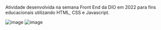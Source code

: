 Atividade desenvolvida na semana Front End da DIO em 2022 para fins educacionais utilizando HTML, CSS e Javascript.


![image](https://github.com/larissagiotti/DIOmundoinvertido/assets/61012885/6e37e6d2-c3f4-4e0e-9ad7-3b2d3309fcac)
![image](https://github.com/larissagiotti/DIOmundoinvertido/assets/61012885/0c2bb83d-ccf5-433d-905b-ec3b6da247d9)





